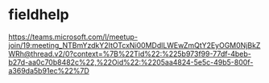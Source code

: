# fieldhelp

https://teams.microsoft.com/l/meetup-join/19:meeting_NTBmYzdkY2ItOTcxNi00MDdlLWEwZmQtY2EyOGM0NjBkZWRh@thread.v2/0?context=%7B%22Tid%22:%225b973f99-77df-4beb-b27d-aa0c70b8482c%22,%22Oid%22:%2205aa4824-5e5c-49b5-800f-a369da5b91ec%22%7D